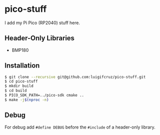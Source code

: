 # pico-stuff
I add my Pi Pico (RP2040) stuff here.

## Header-Only Libraries
- BMP180

## Installation
```bash
$ git clone --recursive git@github.com:luigifcruz/pico-stuff.git
$ cd pico-stuff
$ mkdir build
$ cd build
$ PICO_SDK_PATH=../pico-sdk cmake ..
$ make -j$(nproc -n)
```

## Debug
For debug add `#define DEBUG` before the `#include` of a header-only library.